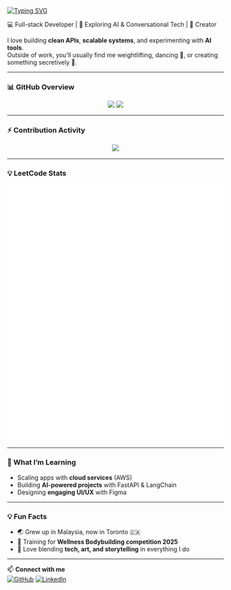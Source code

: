 [![Typing SVG](https://readme-typing-svg.herokuapp.com?font=Roboto&size=24&pause=10&color=C5A2F7&vCenter=true&multiline=true&width=435&height=100&lines=%F0%9F%91%8B+My+name+is+Yee+Teing;but+I+got+by+Lola+%F0%9F%98%8A)](https://git.io/typing-svg)

💻 Full-stack Developer | 🚀 Exploring AI & Conversational Tech | 🎨 Creator

I love building **clean APIs**, **scalable systems**, and experimenting with **AI tools**.  
Outside of work, you’ll usually find me weightlifting, dancing 💃, or creating something secretively 👀.  

---

### 📊 GitHub Overview
<p align="center">
  <img src="https://github-readme-stats.vercel.app/api/top-langs/?username=yeeteing&layout=compact&langs_count=10&theme=tokyonight" height="160"/>
  <img src="http://github-profile-summary-cards.vercel.app/api/cards/stats?username=yeeteing&theme=tokyonight" height="160"/>
</p>

---

### ⚡ Contribution Activity
<p align="center">
  <img src="https://github-readme-activity-graph.vercel.app/graph?username=yeeteing&theme=tokyo-night" />
</p>

---

### 💡 LeetCode Stats
![Metrics](./github-metrics.svg)

___
### 🌱 What I’m Learning
- Scaling apps with **cloud services** (AWS)
- Building **AI-powered projects** with FastAPI & LangChain
- Designing **engaging UI/UX** with Figma

---

### 💡 Fun Facts
- 🌏 Grew up in Malaysia, now in Toronto 🇨🇦  
- 🥇 Training for **Wellness Bodybuilding competition 2025**  
- 🎤 Love blending **tech, art, and storytelling** in everything I do  

---


📫 **Connect with me**  
[![GitHub](https://img.shields.io/badge/GitHub-yeeteing-181717?style=flat-square&logo=github)](https://github.com/yeeteing)
[![LinkedIn](https://img.shields.io/badge/LinkedIn-LoYeeTeing-0A66C2?style=flat-square&logo=linkedin)](https://www.linkedin.com/in/loyeeteing)
